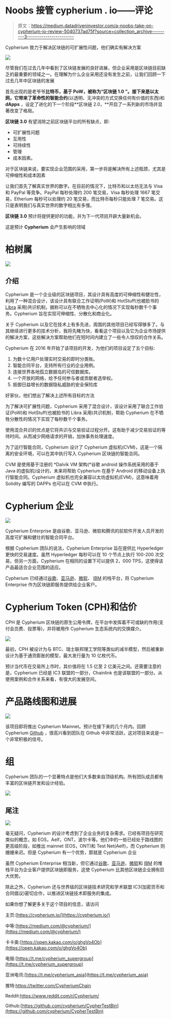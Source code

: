 # Noobs 接管 cypherium . io——评论

> 原文：<https://medium.datadriveninvestor.com/a-noobs-take-on-cypherium-io-review-5040737ad75f?source=collection_archive---------3----------------------->

Cypherium 致力于解决区块链的可扩展性问题，他们确实有解决方案

![](img/e6050d98cbe560848385899a560cabed.png)

尽管我们在过去几年中看到了区块链发展的良好进展，但企业采用是区块链目前缺乏的最重要的领域之一。在理解为什么企业采用还没有发生之前，让我们回顾一下过去几年中区块链的发展

首先出现的是老爷爷**比特币，**基于 PoW，被称为“**区块链 1.0** ”。接下来是以太网，它带来了革命性的**智能合约**(以透明、无冲突的方式交换任何有价值的东西)和 **dApps** ，设定了进化的下一个阶段**区块链 2.0，**开启了一系列新的市场并显著改变了格局。

**区块链 3.0** 有望消除之前区块链平台的所有缺点，即:

*   可扩展性问题
*   互用性
*   可持续性
*   管理
*   成本因素。

对于区块链来说，要实现企业范围的采用，第一步将是解决所有上述瓶颈，尤其是可伸缩性和成本因素

让我们首先了解真实世界的数字。在目前的情况下，比特币和以太坊无法与 Visa 和 PayPal 等竞争。PayPal 每秒处理约 200 笔交易，Visa 每秒处理 1667 笔交易，Etherium 每秒可以处理约 20 笔交易，而比特币每秒只能处理 7 笔交易。这只是表明我们与真实世界的数字相比有多慢。

**区块链 3.0** 预计将提供更好的功能，并为下一代项目开辟大量新机会。

这是预计 **Cypherium** 会产生影响的领域

# 柏树属

![](img/290da743aa86c8ff6a2aa447dcec25e9.png)

## 介绍

Cypherium 是一个企业级的区块链项目，其设计具有高度的可伸缩性和健壮性，利用了一种混合设计，该设计具有联合工作证明(PoW)和 HotStuff(也被脸书的 [Libra](https://www.forbes.com/sites/francescoppola/2019/06/30/the-real-threat-from-facebooks-libra-coin/) 采用)共识机制，据称可以在不牺牲去中心化的情况下实现每秒数千个事务。Cypherium 旨在实现可伸缩性、分散化和商业化。

关于 Cypherium 以及它在技术上有多先进，周围的其他项目已经写得够多了。与其继续进行更多的技术分析，我将先睹为快，看看这个项目以及它为企业市场提供的解决方案，这些解决方案帮助他们在短时间内建立了一些令人惊叹的合作关系。

Cypherium 在 2016 年开始了该项目的开发，为他们的项目设定了五个目标:

1.  为数十亿用户处理实时交易的即时分类账。
2.  智能合同平台，支持所有行业的企业用例。
3.  连接世界各地孤立数据岛的可信数据库。
4.  一个开放的网络，给予任何参与者或贡献者选举权。
5.  抵御日益增长的数据隐私威胁的安全保险库

好家伙，他们想出了解决上述所有目标的方法

为了解决可扩展性问题，Cypherium 采用了混合设计，该设计采用了联合工作验证(PoW)和 HotStuff(也被脸书的 Libra 采用)共识机制，帮助 Cypherium 在不牺牲分散性的情况下实现了每秒数千个事务。

使用混合共识的优点是它将共识与交易验证过程分开。这有助于减少交易验证的等待时间。从而减少网络请求的开销，加快事务处理速度。

为了运行智能合同，Cypherium 设计了 Cypherium 虚拟机(CVM)，这是一个隔离的安全环境，可以在其中执行写入 Cypherium 区块链的智能合同。

CVM 是使用基于注册的 *Dalvik VM 架构(*谷歌 android 操作系统采用的基于 Java 的虚拟机)设计的，未来将帮助 Cypherium 在基于 Android 的移动设备上执行智能合同。Cypherium 虚拟机也完全兼容以太坊虚拟机(EVM)，这意味着用 Solidity 编写的 DAPPs 也可以在 CVM 中执行。

# Cypherium 企业

![](img/7193656ad5b5120557b0613065e4db06.png)

Cypherium Enterprise 是由谷歌、亚马逊、微软和腾讯的前软件开发人员开发的高度可扩展和健壮的智能合同平台。

根据 Cypherium 团队的说法，Cypherium Enterprise 旨在提供比 Hyperledger 更快的交易速度。虽然 Hyperledger 每秒可以在 10 个节点上执行 100-200 次交易，但另一方面，Cypherium 在相同的设置下可以提供 2，000 TPS，这使得该产品最适合企业范围的适应。

Cypherium 已经通过[谷歌](https://cloud.google.com/)、[亚马逊](https://aws.amazon.com/)、[微软](https://azure.microsoft.com/en-us/)、 [IBM](https://www.ibm.com/cloud) 的栈平台，将 Cypherium Enterprise 作为区块链即服务提供给企业客户。

# Cypherium Token (CPH)和估价

CPH 是 Cypherium 区块链的原生公用令牌，在平台中发挥着不可或缺的作用(支付会员费、投票等)，并将被用作 Cypherium 生态系统内的交换媒介。

![](img/aa8856a51342ff367251298e481750db.png)

最初，CPH 被设计为与 BTC、瑞士联邦理工学院等类似的减半模型，然后被重新设计为基于通货膨胀的模型，最大发行量为 10 亿枚代币。

预计当代币在交易所上市时，其价值将在 1.5 亿至 2 亿美元之间。还需要注意的是，Cypherium 已经是 IC3 联盟的一部分，Chainlink 也是该联盟的一部分。从使用案例和合作关系来看，有很大的发展空间。

# 产品路线图和进展

![](img/e9b36203f3db345e8e8d613db2aeda40.png)

该项目即将推出 Cypherium Mainnet。预计在接下来的几个月内。回顾 Cypherium [Github](https://github.com/cypherium/CypherTestBin) ，很高兴看到团队在 Github 中非常活跃，这对项目来说是一个非常积极的信号。

# 组

Cypherium 团队的一个显著特点是他们大多数来自顶级机构。所有团队成员都有丰富的区块链开发和设计经验。

![](img/1f5a8e8f1bc4372cb72585669b3124ed.png)

## 尾注

![](img/4d9cd1189398ab70c4aea3009044a811.png)

毫无疑问，Cypherium 的设计考虑到了企业业务的复杂需求。已经有项目在研究类似的概念，如 EOS，Aelf，ONT，波尔卡等。他们中的一些已经处于路线图的更高级阶段，如推出 mainnet (EOS，ONT)和 Test Net(Aelf)，而 Cypherium 则姗姗来迟。但是 Cypherium 有一个优势，那就是 Cypherium 企业

虽然 Cypherium Enterprise 相当新，但它通过[谷歌](https://cloud.google.com/)、[亚马逊](https://aws.amazon.com/)、[微软](https://azure.microsoft.com/en-us/)和 [IBM](https://www.ibm.com/cloud) 的堆栈平台为企业客户提供区块链即服务，这使 Cypherium 比其他区块链企业拥有巨大优势。

除此之外，Cypherium 还与世界级的区块链技术研究和学术联盟 IC3(加密货币和合同倡议)密切合作，以推进区块链技术即服务的集成。

如果你想了解更多关于这个项目的信息，请访问

主页:[https://cypherium.io/](https://cypherium.io/)

中等:[https://medium.com/@cypherium/](https://medium.com/@cypherium/)

卡卡奥:[https://open.kakao.com/o/ghgVo4Ob](https://open.kakao.com/o/ghgVo4Ob)

电报:[https://t.me/cypherium_supergroup](https://t.me/cypherium_supergroup)

亚洲电讯:[https://t.me/cypherium_asia](https://t.me/cypherium_asia)

推特:https://twitter.com/CypheriumChain

Reddit:https://www.reddit.com/r/Cypherium/

Github:[https://github.com/cypherium/CypherTestBin](https://github.com/cypherium/CypherTestBin)